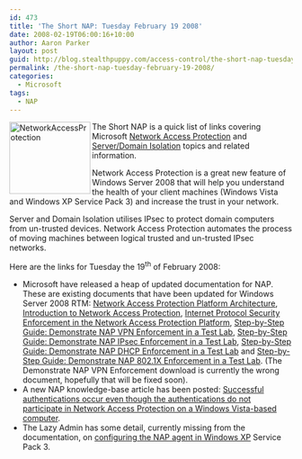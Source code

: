 ```yaml
---
id: 473
title: 'The Short NAP: Tuesday February 19 2008'
date: 2008-02-19T06:00:16+10:00
author: Aaron Parker
layout: post
guid: http://blog.stealthpuppy.com/access-control/the-short-nap-tuesday-february-19-2008
permalink: /the-short-nap-tuesday-february-19-2008/
categories:
  - Microsoft
tags:
  - NAP
---
```

<img height="128" alt="NetworkAccessProtection" src="https://stealthpuppy.com/media/2008/02/networkaccessprotection.png" width="144" align="left" border="0" /> The Short NAP is a quick list of links covering Microsoft [Network Access Protection](http://www.microsoft.com/nap) and [Server/Domain Isolation](http://www.microsoft.com/sdisolation) topics and related information.

Network Access Protection is a great new feature of Windows Server 2008 that will help you understand the health of your client machines (Windows Vista and Windows XP Service Pack 3) and increase the trust in your network.

Server and Domain Isolation utilises IPsec to protect domain computers from un-trusted devices. Network Access Protection automates the process of moving machines between logical trusted and un-trusted IPsec networks.

Here are the links for Tuesday the 19<sup>th</sup> of February 2008:

  * Microsoft have released a heap of updated documentation for NAP. These are existing documents that have been updated for Windows Server 2008 RTM: [Network Access Protection Platform Architecture](http://www.microsoft.com/downloads/details.aspx?FamilyID=2f37651e-1749-45c3-996e-53de05d44ef7&DisplayLang=en), [Introduction to Network Access Protection](http://www.microsoft.com/downloads/details.aspx?FamilyID=5d5e243a-23a8-479c-9f2d-37d6d79153e7&DisplayLang=en), [Internet Protocol Security Enforcement in the Network Access Protection Platform](http://www.microsoft.com/downloads/details.aspx?FamilyID=144cc69f-790f-4f52-8846-3f3b8584d7cd&DisplayLang=en), [Step-by-Step Guide: Demonstrate NAP VPN Enforcement in a Test Lab](http://www.microsoft.com/downloads/details.aspx?FamilyID=729bba00-55ad-4199-b441-378cc3d900a7&DisplayLang=en), [Step-by-Step Guide: Demonstrate NAP IPsec Enforcement in a Test Lab](http://www.microsoft.com/downloads/details.aspx?FamilyID=298ff956-1e6c-4d97-a3ed-7e7ffc4bed32&DisplayLang=en), [Step-by-Step Guide: Demonstrate NAP DHCP Enforcement in a Test Lab](http://www.microsoft.com/downloads/details.aspx?FamilyID=ac38e5bb-18ce-40cb-8e59-188f7a198897&DisplayLang=en) and [Step-by-Step Guide: Demonstrate NAP 802.1X Enforcement in a Test Lab](http://www.microsoft.com/downloads/details.aspx?FamilyID=8a0925ee-ee06-4dfb-bba2-07605eff0608&DisplayLang=en). (The Demonstrate NAP VPN Enforcement download is currently the wrong document, hopefully that will be fixed soon). 
  * A new NAP knowledge-base article has been posted: [Successful authentications occur even though the authentications do not participate in Network Access Protection on a Windows Vista-based computer](http://support.microsoft.com/?kbid=947218).&#160; 
  * The Lazy Admin has some detail, currently missing from the documentation, on [configuring the NAP agent in Windows XP](http://thelazyadmin.com/blogs/thelazyadmin/archive/2008/02/11/configuring-the-nap-client-in-xp-sp3.aspx) Service Pack 3.